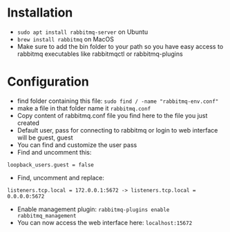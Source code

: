 # Installation
- `sudo apt install rabbitmq-server` on Ubuntu
- `brew install rabbitmq` on MacOS
- Make sure to add the bin folder to your path so you have easy access to rabbitmq executables like rabbitmqctl or rabbitmq-plugins

# Configuration
- find folder containing this file: `sudo find / -name "rabbitmq-env.conf"`
- make a file in that folder name it `rabbitmq.conf`
- Copy content of rabbitmq.conf file you find here to the file you just created
- Default user, pass for connecting to rabbitmq or login to web interface will be guest, guest
- You can find and customize the user pass
- Find and uncomment this: 
```
loopback_users.guest = false
```
- Find, uncomment and replace:
```
listeners.tcp.local = 172.0.0.1:5672 -> listeners.tcp.local = 0.0.0.0:5672
```
- Enable management plugin: `rabbitmq-plugins enable rabbitmq_management`
- You can now access the web interface here: `localhost:15672`

